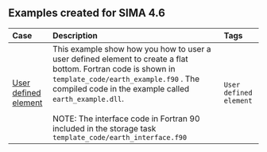 ## Examples created for SIMA 4.6


  

| Case | Description    |Tags|
|:---|:---|:---|
| [User defined element](CatenaryRiser_userdefined_element.stask)| This example show how you how to user a user defined element to create a flat bottom. Fortran code is shown in `template_code/earth_example.f90` . The compiled code in the example called `earth_example.dll`.</br></br> NOTE:  The interface code in Fortran 90 included in the storage task `template_code/earth_interface.f90` |`User defined element`|


<!---#That is so funny! :joy: :tent:-->

<!---
- [Comparison Marine growth conditionset](comparison_marine_growth_conditionset_in_wf_set_with_CE_report.stask)
  - Model marine marine growth. 
    - Example includes a custom editor and a report generator.
- [How to use error log in a workflow set](Error_log_example_with_two_sets.stask)
  - Log of the failed cases a stored to file
- [Condition and workflow as input](Example_condition_and_workflow_as_input_report.stask)
- [Post processor operators](examplePostProcessorOperators.stask)
  - This is included in SIMA 4.2.0
- [Pass signal to an Excel file](Example_send_signals_to_Excel_sheets.stask)
- [Store data to file](storeDataToFiles.stask)

-->